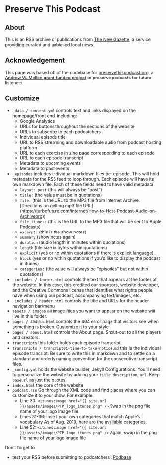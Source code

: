 # Preserve This Podcast

## About
This is an RSS archive of publications from [The New Gazette](https://newgazette.co), a service providing curated and unbiased local news. 

## Acknowledgement
This page was based off of the codebase for [preservethispodcast.org](http://preservethispodcast.org/), a [Andrew W. Mellon grant-funded project](https://mellon.org/grants/grants-database/grants/new-york-metropolitan-reference-research-library-agency/1711-05080/) to preserve podcasts for future listeners.

## Customize
   * `_data / content.yml` controls text and links displayed on the homepage/front end, including:
      * Google Analytics
      * URLs for buttons throughout the sections of the website
      * URLs to subscribe to each podcatchers
      * Individual episode title
      * URL to RSS streaming and downloadable audio from podcast hosting platform
      * URL to each exercise in zine page corresponding to each episode
      * URL to each episode transcript
      * Metadata to upcoming events
      * Metadata to past events
   * `_episodes` includes individual markdown files per episode. This will hold metadata for the RSS feed to loop through. Each episode will have its own markdown file. Each of these fields need to have valid metadata.
      * `layout: post` (this will always be “post”)
      * `title:` (the value must be in quotations)
      * `file:` (this is the URL to the MP3 file from Internet Archive. [Directions on getting mp3 file URL] (https://turbofuture.com/internet/How-to-Host-Podcast-Audio-on-Archiveorg))
      * `file_itunes:` (this is the URL to the MP3 file that will be sent to Apple Podcasts)
      * `excerpt:` (this is the show notes)
      * `summary` (show notes again)
      * `duration` (audio length in minutes within quotations)
      * `length` (file size in bytes within quotations)
      * `explicit` (yes or no within quotations if there is explicit language)
      * `block` (yes or no within quotations if you’d like to display the podcast in itunes)
      * `categories:` (the value will always be “episodes” but not within quotations)
   * `_includes / footer.html` controls the text that appears at the footer of the website. In this case, this credited our sponsors, website developer, and the Creative Commons license that identifies what rights people have when using our podcast, accompanying text/images, etc. 
   * `_includes / header.html` controls the title and URLs for the header navigation bar/menu.
   * `assets / images` all image files you want to appear on the website will live in this folder.
   * `pages / 404tba.html` controls the 404 error page that visitors see when something is broken. Customize it to your style 
   * `pages / about.html` controls the About page. Shout-out to all the players and creators.
   * `transcripts` this folder holds each episode transcript 
   * `transcripts / trancript01-time-to-take-notice.md` this is the individual episode trancript. Be sure to write this in markdown and to settle on a standard and orderly naming convention for the consecutive transcript files.
   * `_config.yml` holds the website builder, Jekyll Configurations. You’ll need to personalize the website by adding your `title`, `description`, `url`. Keep `baseurl` as just the quotes.
   * `index.html` the core of the website
   * `podcast.rss` Go through the XML code and find places where you can customize it to your show. For example:
      * Line 30: `<itunes:image href="{{ site.url }}/assets/images/PTP_logo_itunes.png" />` Swap in the png file name of your logo image file
      * Lines 31-36: insert your own categories that match Apple’s vocabulary As of Aug. 2019, here are the [available categories](https://9to5mac.com/2019/08/01/apple-podcasts-categories/).
      * Line 52: `<itunes:image href="{{ site.url }}/assets/images/PTP_logo_itunes.png" />` Again, swap in the png file name of your logo image file

Don’t forget to
   * test your RSS before submitting to podcatchers : [Podbase](https://podba.se/validate/)
